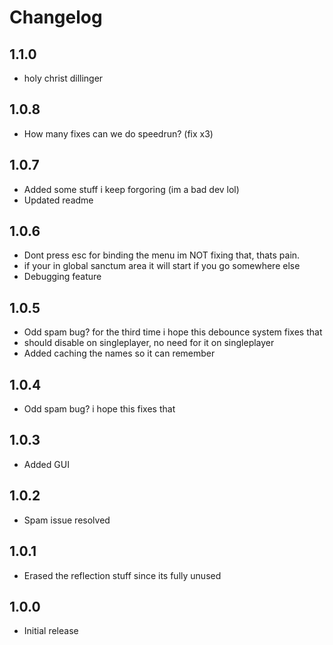 # Changelog

## 1.1.0
- holy christ dillinger

## 1.0.8
- How many fixes can we do speedrun?
  (fix x3)

## 1.0.7
- Added some stuff i keep forgoring (im a bad dev lol)
- Updated readme

## 1.0.6
- Dont press esc for binding the menu im NOT fixing that, thats pain.
- if your in global sanctum area it will start if you go somewhere else
- Debugging feature

## 1.0.5
- Odd spam bug? for the third time i hope this debounce system fixes that
- should disable on singleplayer, no need for it on singleplayer
- Added caching the names so it can remember

## 1.0.4
- Odd spam bug? i hope this fixes that 

## 1.0.3
- Added GUI

## 1.0.2
- Spam issue resolved

## 1.0.1
- Erased the reflection stuff since its fully unused

## 1.0.0
- Initial release